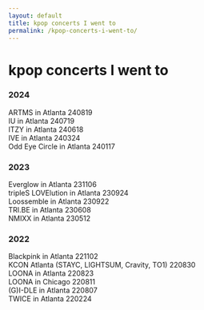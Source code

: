 ```yaml
---  
layout: default  
title: kpop concerts I went to  
permalink: /kpop-concerts-i-went-to/  
---
```


# kpop concerts I went to

### 2024

ARTMS in Atlanta 240819  
IU in Atlanta 240719  
ITZY in Atlanta 240618  
IVE in Atlanta 240324  
Odd Eye Circle in Atlanta 240117

### 2023

Everglow in Atlanta 231106  
tripleS LOVElution in Atlanta 230924  
Loossemble in Atlanta 230922  
TRI.BE in Atlanta 230608  
NMIXX in Atlanta 230512

### 2022

Blackpink in Atlanta 221102  
KCON Atlanta (STAYC, LIGHTSUM, Cravity, TO1) 220830  
LOONA in Atlanta 220823  
LOONA in Chicago 220811  
(G)I-DLE in Atlanta 220807  
TWICE in Atlanta 220224